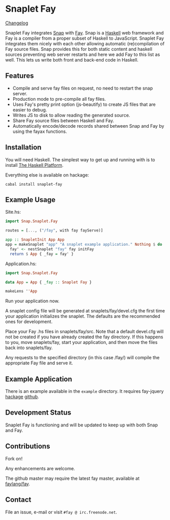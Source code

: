 Snaplet Fay
===========

[Changelog](CHANGELOG.md)

Snaplet Fay integrates [Snap](http://www.snapframework.com) with
[Fay](http://www.fay-lang.org). Snap is a
[Haskell](http://www.haskell.org) web framework and Fay is a compiler
from a proper subset of Haskell to JavaScript. Snaplet Fay integrates
them nicely with each other allowing automatic (re)compilation of Fay
source files. Snap provides this for both static content and haskell
sources preventing web server restarts and here we add Fay to this
list as well. This lets us write both front and back-end code in Haskell.


Features
--------

* Compile and serve fay files on request, no need to restart the
  snap server.
* Production mode to pre-compile all fay files.
* Uses Fay's pretty print option (js-beautify) to create JS files that
  are easier to debug.
* Writes JS to disk to allow reading the generated source.
* Share Fay source files between Haskell and Fay.
* Automatically encode/decode records shared between Snap and Fay by
  using the fayax functions.

Installation
------------

You will need Haskell. The simplest way to get up and running with is
to install
[The Haskell Platform](http://hackage.haskell.org/platform/).

Everything else is available on hackage:
```
cabal install snaplet-fay
```


Example Usage
-------------

Site.hs:

```haskell
import Snap.Snaplet.Fay

routes = [..., ("/fay", with fay fayServe)]

app :: SnapletInit App App
app = makeSnaplet "app" "A snaplet example application." Nothing $ do
  fay' <- nestSnaplet "fay" fay initFay
  return $ App { _fay = fay' }
```

Application.hs:

```haskell
import Snap.Snaplet.Fay

data App = App { _fay :: Snaplet Fay }

makeLens ''App
```

Run your application now.

A snaplet config file will be generated at snaplets/fay/devel.cfg the
first time your application initializes the snaplet. The defaults are
the recommended ones for development.

Place your Fay .hs files in snaplets/fay/src. Note that a default
devel.cfg will not be created if you have already created the fay
directory. If this happens to you, move snaplets/fay, start your
application, and then move the files back into snaplets/fay.

Any requests to the specified directory (in this case /fay/) will
compile the appropriate Fay file and serve it.


Example Application
-------------------

There is an example available in the `example` directory. It requires
fay-jquery [hackage](http://hackage.haskell.org/package/fay-jquery) [github](http://www.github.com/faylang/fay-jquery).


Development Status
------------------

Snaplet Fay is functioning and will be updated to keep up with both
Snap and Fay.


Contributions
-----------

Fork on!

Any enhancements are welcome.

The github master may require the latest fay master, available at
[faylang/fay](https://github.com/faylang/fay/).


Contact
-------

File an issue, e-mail or visit `#fay @ irc.freenode.net`.

